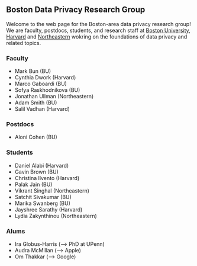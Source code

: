 ## Boston Data  Privacy Research Group


Welcome to the web page for the Boston-area data privacy research group! We are faculty, postdocs, students, and research staff at [Boston University](http://bu.edu), [Harvard](http://harvar.edu) and [Northeastern](http://neu.edu) wokring on the foundations of data privacy and related topics. 

### Faculty 

- Mark Bun (BU)
- Cynthia Dwork (Harvard)
- Marco Gaboardi (BU)
- Sofya Raskhodnikova (BU)
- Jonathan Ullman (Northeastern)
- Adam Smith (BU)
- Salil Vadhan (Harvard)

### Postdocs

- Aloni Cohen (BU)

### Students 

- Daniel Alabi (Harvard)
- Gavin Brown (BU)
- Christina Ilvento (Harvard)
- Palak Jain  (BU)
- Vikrant Singhal (Northeastern)
- Satchit Sivakumar (BU)
- Marika Swanberg (BU)
- Jayshree Sarathy (Harvard)
- Lydia Zakynthinou (Northeastern)


### Alums 

- Ira Globus-Harris (--> PhD at UPenn)
- Audra McMillan (--> Apple)
- Om Thakkar (--> Google)


